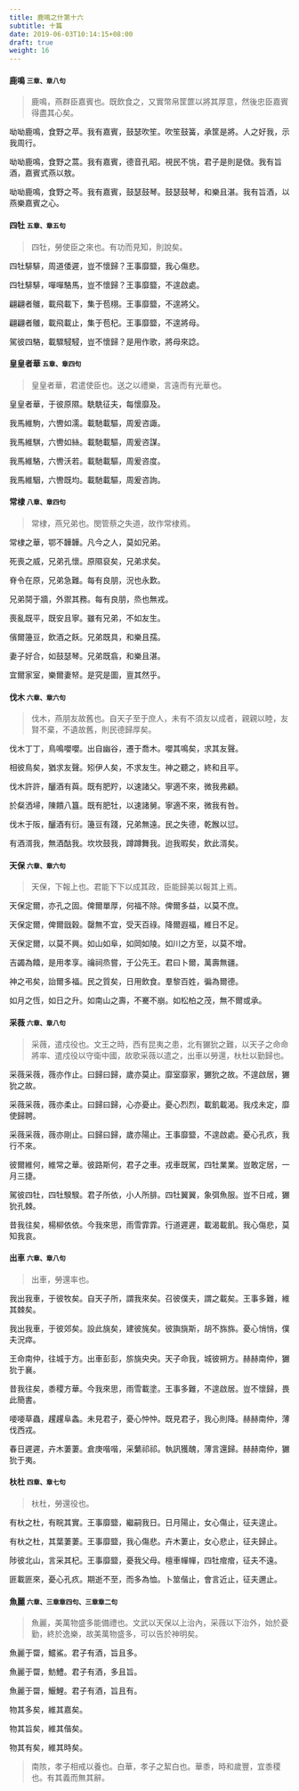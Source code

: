 ```yaml
---
title: 鹿鳴之什第十六
subtitle: 十篇
date: 2019-06-03T10:14:15+08:00
draft: true
weight: 16
---
```



<h4 id="16.1">鹿鳴 <small>三章、章八句</small></h4>

<blockquote>
  <p>鹿鳴，燕群臣嘉賓也。既飲食之，又實幣帛筐篚以將其厚意，然後忠臣嘉賓得盡其心矣。</p>
</blockquote>

<p id="16.1.1">呦呦鹿鳴，食野之苹。我有嘉賓，鼓瑟吹笙。吹笙鼓簧，承筐是將。人之好我，示我周行。</p>
<p id="16.1.2">呦呦鹿鳴，食野之蒿。我有嘉賓，德音孔昭。視民不恌，君子是則是傚。我有旨酒，嘉賓式燕以敖。</p>
<p id="16.1.3">呦呦鹿鳴，食野之芩。我有嘉賓，鼓瑟鼓琴。鼓瑟鼓琴，和樂且湛。我有旨酒，以燕樂嘉賓之心。</p>

<h4 id="16.2">四牡 <small>五章、章五句</small></h4>

<blockquote>
  <p>四牡，勞使臣之來也。有功而見知，則說矣。</p>
</blockquote>

<p id="16.2.1">四牡騑騑，周道倭遲，豈不懷歸？王事靡盬，我心傷悲。</p>
<p id="16.2.2">四牡騑騑，嘽嘽駱馬，豈不懷歸？王事靡盬，不遑啟處。</p>
<p id="16.2.3">翩翩者鵻，載飛載下，集于苞栩。王事靡盬，不遑將父。</p>
<p id="16.2.4">翩翩者鵻，載飛載止，集于苞杞。王事靡盬，不遑將母。</p>
<p id="16.2.5">駕彼四駱，載驟駸駸，豈不懷歸？是用作歌，將母來諗。</p>

<h4 id="16.3">皇皇者華 <small>五章、章四句</small></h4>

<blockquote>
  <p>皇皇者華，君遣使臣也。送之以禮樂，言遠而有光華也。</p>
</blockquote>

<p id="16.3.1">皇皇者華，于彼原隰。駪駪征夫，每懷靡及。</p>
<p id="16.3.2">我馬維駒，六轡如濡。載馳載驅，周爰咨諏。</p>
<p id="16.3.3">我馬維騏，六轡如絲。載馳載驅，周爰咨謀。</p>
<p id="16.3.4">我馬維駱，六轡沃若。載馳載驅，周爰咨度。</p>
<p id="16.3.5">我馬維駰，六轡既均。載馳載驅，周爰咨詢。</p>

<h4 id="16.4">常棣 <small>八章、章四句</small></h4>

<blockquote>
  <p>常棣，燕兄弟也。閔管蔡之失道，故作常棣焉。</p>
</blockquote>

<p id="16.4.1">常棣之華，鄂不韡韡。凡今之人，莫如兄弟。</p>
<p id="16.4.2">死喪之威，兄弟孔懷。原隰裒矣，兄弟求矣。</p>
<p id="16.4.3">脊令在原，兄弟急難。每有良朋，況也永歎。</p>
<p id="16.4.4">兄弟鬩于牆，外禦其務。每有良朋，烝也無戎。</p>
<p id="16.4.5">喪亂既平，既安且寧。雖有兄弟，不如友生。</p>
<p id="16.4.6">儐爾籩豆，飲酒之飫。兄弟既具，和樂且孺。</p>
<p id="16.4.7">妻子好合，如鼓瑟琴。兄弟既翕，和樂且湛。</p>
<p id="16.4.8">宜爾家室，樂爾妻帑。是究是圖，亶其然乎。</p>

<h4 id="16.5">伐木 <small>六章、章六句</small></h4>

<blockquote>
  <p>伐木，燕朋友故舊也。自天子至于庶人，未有不須友以成者，親親以睦，友賢不棄，不遺故舊，則民德歸厚矣。</p>
</blockquote>

<p id="16.5.1">伐木丁丁，鳥鳴嚶嚶。出自幽谷，遷于喬木。嚶其鳴矣，求其友聲。</p>
<p id="16.5.2">相彼鳥矣，猶求友聲。矧伊人矣，不求友生。神之聽之，終和且平。</p>
<p id="16.5.3">伐木許許，釃酒有藇。既有肥羜，以速諸父。寧適不來，微我弗顧。</p>
<p id="16.5.4">於粲洒埽，陳饋八簋。既有肥牡，以速諸舅。寧適不來，微我有咎。</p>
<p id="16.5.5">伐木于阪，釃酒有衍。籩豆有踐，兄弟無遠。民之失德，乾餱以愆。</p>
<p id="16.5.6">有酒湑我，無酒酤我。坎坎鼓我，蹲蹲舞我。迨我暇矣，飲此湑矣。</p>

<h4 id="16.6">天保 <small>六章、章六句</small></h4>

<blockquote>
  <p>天保，下報上也。君能下下以成其政，臣能歸美以報其上焉。</p>
</blockquote>

<p id="16.6.1">天保定爾，亦孔之固。俾爾單厚，何福不除。俾爾多益，以莫不庶。</p>
<p id="16.6.2">天保定爾，俾爾戩穀。罄無不宜，受天百祿。降爾遐福，維日不足。</p>
<p id="16.6.3">天保定爾，以莫不興。如山如阜，如岡如陵。如川之方至，以莫不增。</p>
<p id="16.6.4">吉蠲為饎，是用孝享。禴祠烝嘗，于公先王。君曰卜爾，萬壽無疆。</p>
<p id="16.6.5">神之弔矣，詒爾多福。民之質矣，日用飲食。羣黎百姓，徧為爾德。</p>
<p id="16.6.6">如月之恆，如日之升。如南山之壽，不騫不崩。如松柏之茂，無不爾或承。</p>

<h4 id="16.7">采薇 <small>六章、章八句</small></h4>

<blockquote>
  <p>采薇，遣戍役也。文王之時，西有昆夷之患，北有玁狁之難，以天子之命命將率、遣戍役以守衛中國，故歌采薇以遣之，出車以勞還，杕杜以勤歸也。</p>
</blockquote>

<p id="16.7.1">采薇采薇，薇亦作止。曰歸曰歸，歲亦莫止。靡室靡家，玁狁之故。不遑啟居，玁狁之故。</p>
<p id="16.7.2">采薇采薇，薇亦柔止。曰歸曰歸，心亦憂止。憂心烈烈，載飢載渴。我戍未定，靡使歸聘。</p>
<p id="16.7.3">采薇采薇，薇亦剛止。曰歸曰歸，歲亦陽止。王事靡盬，不遑啟處。憂心孔疚，我行不來。</p>
<p id="16.7.4">彼爾維何，維常之華。彼路斯何，君子之車。戎車既駕，四牡業業。豈敢定居，一月三捷。</p>
<p id="16.7.5">駕彼四牡，四牡騤騤。君子所依，小人所腓。四牡翼翼，象弭魚服。豈不日戒，玁狁孔棘。</p>
<p id="16.7.6">昔我往矣，楊柳依依。今我來思，雨雪霏霏。行道遲遲，載渴載飢。我心傷悲，莫知我哀。</p>

<h4 id="16.8">出車 <small>六章、章八句</small></h4>

<blockquote>
  <p>出車，勞還率也。</p>
</blockquote>

<p id="16.8.1">我出我車，于彼牧矣。自天子所，謂我來矣。召彼僕夫，謂之載矣。王事多難，維其棘矣。</p>
<p id="16.8.2">我出我車，于彼郊矣。設此旐矣，建彼旄矣。彼旟旐斯，胡不旆旆。憂心悄悄，僕夫況瘁。</p>
<p id="16.8.3">王命南仲，往城于方。出車彭彭，旂旐央央。天子命我，城彼朔方。赫赫南仲，玁狁于襄。</p>
<p id="16.8.4">昔我往矣，黍稷方華。今我來思，雨雪載塗。王事多難，不遑啟居。豈不懷歸，畏此簡書。</p>
<p id="16.8.5">喓喓草蟲，趯趯阜螽。未見君子，憂心忡忡。既見君子，我心則降。赫赫南仲，薄伐西戎。</p>
<p id="16.8.6">春日遲遲，卉木萋萋。倉庚喈喈，采蘩祁祁。執訊獲醜，薄言還歸。赫赫南仲，玁狁于夷。</p>

<h4 id="16.9">杕杜 <small>四章、章七句</small></h4>

<blockquote>
  <p>杕杜，勞還役也。</p>
</blockquote>

<p id="16.9.1">有杕之杜，有睆其實。王事靡盬，繼嗣我日。日月陽止，女心傷止，征夫遑止。</p>
<p id="16.9.2">有杕之杜，其葉萋萋。王事靡盬，我心傷悲。卉木萋止，女心悲止，征夫歸止。</p>
<p id="16.9.3">陟彼北山，言采其杞。王事靡盬，憂我父母。檀車幝幝，四牡痯痯，征夫不遠。</p>
<p id="16.9.4">匪載匪來，憂心孔疚。期逝不至，而多為恤。卜筮偕止，會言近止，征夫邇止。</p>

<h4 id="16.10">魚麗 <small>六章、三章章四句、三章章二句</small></h4>

<blockquote>
  <p>魚麗，美萬物盛多能備禮也。文武以天保以上治內，采薇以下治外，始於憂勤，終於逸樂，故美萬物盛多，可以告於神明矣。</p>
</blockquote>

<p id="16.10.1">魚麗于罶，鱨鯊。君子有酒，旨且多。</p>
<p id="16.10.2">魚麗于罶，魴鱧。君子有酒，多且旨。</p>
<p id="16.10.3">魚麗于罶，鰋鯉。君子有酒，旨且有。</p>
<p id="16.10.4">物其多矣，維其嘉矣。</p>
<p id="16.10.5">物其旨矣，維其偕矣。</p>
<p id="16.10.6">物其有矣，維其時矣。</p>

<blockquote>
  <p>南陔，孝子相戒以養也。白華，孝子之絜白也。華黍，時和歲豐，宜黍稷也。有其義而無其辭。</p>
</blockquote>
